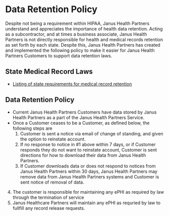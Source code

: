 # Data Retention Policy

Despite not being a requirement within HIPAA, Janus Health Partners understand and appreciates the importance of health data retention. Acting as a subcontractor, and at times a business associate, Janus Health Partners is not directly responsible for health and medical records retention as set forth by each state. Despite this, Janus Health Partners has created and implemented the following policy to make it easier for Janus Health Partners Customers to support data retention laws.

## State Medical Record Laws

* [Listing of state requirements for medical record retention](http://www.healthit.gov/sites/default/files/appa7-1.pdf)

## Data Retention Policy

* Current Janus Health Partners Customers have data stored by Janus Health Partners as a part of the Janus Health Partners Service.
* Once a Customer ceases to be a Customer, as defined below, the following steps are 
	1. Customer is sent a notice via email of change of standing, and given the option to reinstate account.
	2. If no response to notice in #1 above within 7 days, or if Customer responds they do not want to reinstate account, Customer is sent directions for how to download their data from Janus Health Partners.
	3. If Customer downloads data or does not respond to notices from Janus Health Partners within 30 days, Janus Health Partners may remove data from Janus Health Partners systems and Customer is sent notice of removal of data.
 4. The customer is responsible for maintaining any ePHI as required by law through the termination of service
 5. Janus Healthcare Partners will maintain any ePHI as requried by law to fullfill any record release requests.
